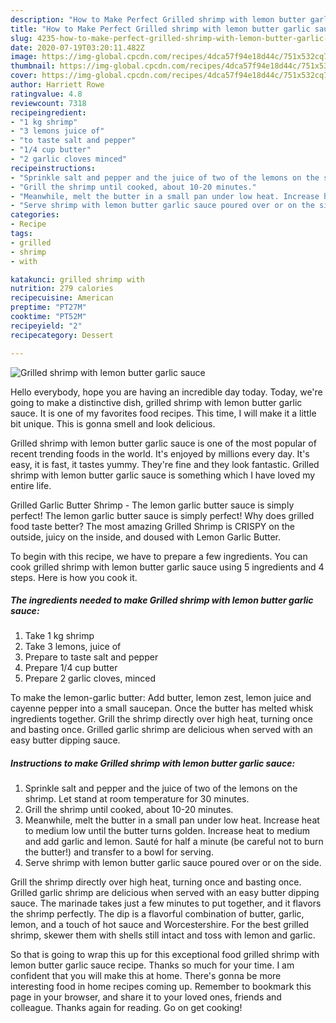 ```yaml
---
description: "How to Make Perfect Grilled shrimp with lemon butter garlic sauce"
title: "How to Make Perfect Grilled shrimp with lemon butter garlic sauce"
slug: 4235-how-to-make-perfect-grilled-shrimp-with-lemon-butter-garlic-sauce
date: 2020-07-19T03:20:11.482Z
image: https://img-global.cpcdn.com/recipes/4dca57f94e18d44c/751x532cq70/grilled-shrimp-with-lemon-butter-garlic-sauce-recipe-main-photo.jpg
thumbnail: https://img-global.cpcdn.com/recipes/4dca57f94e18d44c/751x532cq70/grilled-shrimp-with-lemon-butter-garlic-sauce-recipe-main-photo.jpg
cover: https://img-global.cpcdn.com/recipes/4dca57f94e18d44c/751x532cq70/grilled-shrimp-with-lemon-butter-garlic-sauce-recipe-main-photo.jpg
author: Harriett Rowe
ratingvalue: 4.8
reviewcount: 7318
recipeingredient:
- "1 kg shrimp"
- "3 lemons juice of"
- "to taste salt and pepper"
- "1/4 cup butter"
- "2 garlic cloves minced"
recipeinstructions:
- "Sprinkle salt and pepper and the juice of two of the lemons on the shrimp. Let stand at room temperature for 30 minutes."
- "Grill the shrimp until cooked, about 10-20 minutes."
- "Meanwhile, melt the butter in a small pan under low heat. Increase heat to medium low until the butter turns golden. Increase heat to medium and add garlic and lemon. Sauté for half a minute (be careful not to burn the butter!) and transfer to a bowl for serving."
- "Serve shrimp with lemon butter garlic sauce poured over or on the side."
categories:
- Recipe
tags:
- grilled
- shrimp
- with

katakunci: grilled shrimp with 
nutrition: 279 calories
recipecuisine: American
preptime: "PT27M"
cooktime: "PT52M"
recipeyield: "2"
recipecategory: Dessert

---
```



![Grilled shrimp with lemon butter garlic sauce](https://img-global.cpcdn.com/recipes/4dca57f94e18d44c/751x532cq70/grilled-shrimp-with-lemon-butter-garlic-sauce-recipe-main-photo.jpg)

Hello everybody, hope you are having an incredible day today. Today, we're going to make a distinctive dish, grilled shrimp with lemon butter garlic sauce. It is one of my favorites food recipes. This time, I will make it a little bit unique. This is gonna smell and look delicious.

Grilled shrimp with lemon butter garlic sauce is one of the most popular of recent trending foods in the world. It's enjoyed by millions every day. It's easy, it is fast, it tastes yummy. They're fine and they look fantastic. Grilled shrimp with lemon butter garlic sauce is something which I have loved my entire life.

Grilled Garlic Butter Shrimp - The lemon garlic butter sauce is simply perfect! The lemon garlic butter sauce is simply perfect! Why does grilled food taste better? The most amazing Grilled Shrimp is CRISPY on the outside, juicy on the inside, and doused with Lemon Garlic Butter.


To begin with this recipe, we have to prepare a few ingredients. You can cook grilled shrimp with lemon butter garlic sauce using 5 ingredients and 4 steps. Here is how you cook it.

<!--inarticleads1-->

##### The ingredients needed to make Grilled shrimp with lemon butter garlic sauce:

1. Take 1 kg shrimp
1. Take 3 lemons, juice of
1. Prepare to taste salt and pepper
1. Prepare 1/4 cup butter
1. Prepare 2 garlic cloves, minced


To make the lemon-garlic butter: Add butter, lemon zest, lemon juice and cayenne pepper into a small saucepan. Once the butter has melted whisk ingredients together. Grill the shrimp directly over high heat, turning once and basting once. Grilled garlic shrimp are delicious when served with an easy butter dipping sauce. 

<!--inarticleads2-->

##### Instructions to make Grilled shrimp with lemon butter garlic sauce:

1. Sprinkle salt and pepper and the juice of two of the lemons on the shrimp. Let stand at room temperature for 30 minutes.
1. Grill the shrimp until cooked, about 10-20 minutes.
1. Meanwhile, melt the butter in a small pan under low heat. Increase heat to medium low until the butter turns golden. Increase heat to medium and add garlic and lemon. Sauté for half a minute (be careful not to burn the butter!) and transfer to a bowl for serving.
1. Serve shrimp with lemon butter garlic sauce poured over or on the side.


Grill the shrimp directly over high heat, turning once and basting once. Grilled garlic shrimp are delicious when served with an easy butter dipping sauce. The marinade takes just a few minutes to put together, and it flavors the shrimp perfectly. The dip is a flavorful combination of butter, garlic, lemon, and a touch of hot sauce and Worcestershire. For the best grilled shrimp, skewer them with shells still intact and toss with lemon and garlic. 

So that is going to wrap this up for this exceptional food grilled shrimp with lemon butter garlic sauce recipe. Thanks so much for your time. I am confident that you will make this at home. There's gonna be more interesting food in home recipes coming up. Remember to bookmark this page in your browser, and share it to your loved ones, friends and colleague. Thanks again for reading. Go on get cooking!
